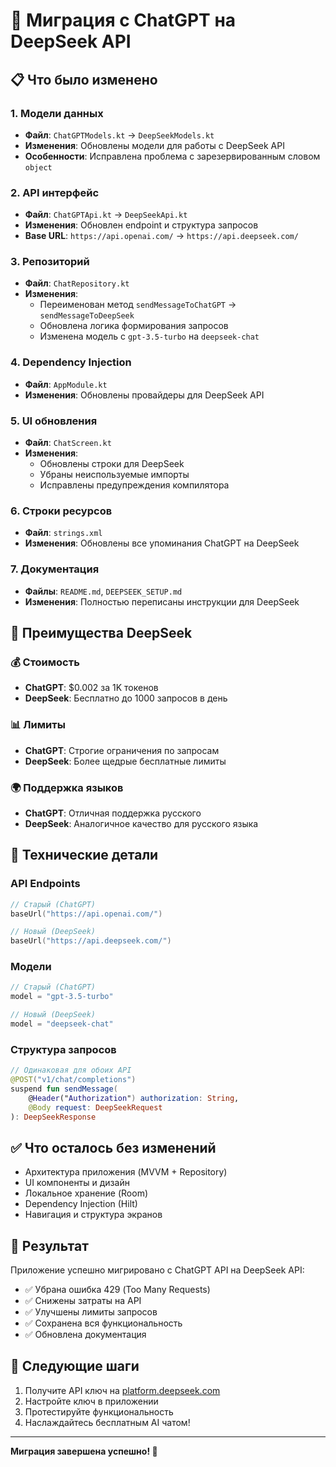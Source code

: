 # 🔄 Миграция с ChatGPT на DeepSeek API

## 📋 Что было изменено

### 1. Модели данных
- **Файл**: `ChatGPTModels.kt` → `DeepSeekModels.kt`
- **Изменения**: Обновлены модели для работы с DeepSeek API
- **Особенности**: Исправлена проблема с зарезервированным словом `object`

### 2. API интерфейс
- **Файл**: `ChatGPTApi.kt` → `DeepSeekApi.kt`
- **Изменения**: Обновлен endpoint и структура запросов
- **Base URL**: `https://api.openai.com/` → `https://api.deepseek.com/`

### 3. Репозиторий
- **Файл**: `ChatRepository.kt`
- **Изменения**: 
  - Переименован метод `sendMessageToChatGPT` → `sendMessageToDeepSeek`
  - Обновлена логика формирования запросов
  - Изменена модель с `gpt-3.5-turbo` на `deepseek-chat`

### 4. Dependency Injection
- **Файл**: `AppModule.kt`
- **Изменения**: Обновлены провайдеры для DeepSeek API

### 5. UI обновления
- **Файл**: `ChatScreen.kt`
- **Изменения**: 
  - Обновлены строки для DeepSeek
  - Убраны неиспользуемые импорты
  - Исправлены предупреждения компилятора

### 6. Строки ресурсов
- **Файл**: `strings.xml`
- **Изменения**: Обновлены все упоминания ChatGPT на DeepSeek

### 7. Документация
- **Файлы**: `README.md`, `DEEPSEEK_SETUP.md`
- **Изменения**: Полностью переписаны инструкции для DeepSeek

## 🚀 Преимущества DeepSeek

### 💰 Стоимость
- **ChatGPT**: $0.002 за 1K токенов
- **DeepSeek**: Бесплатно до 1000 запросов в день

### 📊 Лимиты
- **ChatGPT**: Строгие ограничения по запросам
- **DeepSeek**: Более щедрые бесплатные лимиты

### 🌍 Поддержка языков
- **ChatGPT**: Отличная поддержка русского
- **DeepSeek**: Аналогичное качество для русского языка

## 🔧 Технические детали

### API Endpoints
```kotlin
// Старый (ChatGPT)
baseUrl("https://api.openai.com/")

// Новый (DeepSeek)
baseUrl("https://api.deepseek.com/")
```

### Модели
```kotlin
// Старый (ChatGPT)
model = "gpt-3.5-turbo"

// Новый (DeepSeek)
model = "deepseek-chat"
```

### Структура запросов
```kotlin
// Одинаковая для обоих API
@POST("v1/chat/completions")
suspend fun sendMessage(
    @Header("Authorization") authorization: String,
    @Body request: DeepSeekRequest
): DeepSeekResponse
```

## ✅ Что осталось без изменений

- Архитектура приложения (MVVM + Repository)
- UI компоненты и дизайн
- Локальное хранение (Room)
- Dependency Injection (Hilt)
- Навигация и структура экранов

## 🎯 Результат

Приложение успешно мигрировано с ChatGPT API на DeepSeek API:
- ✅ Убрана ошибка 429 (Too Many Requests)
- ✅ Снижены затраты на API
- ✅ Улучшены лимиты запросов
- ✅ Сохранена вся функциональность
- ✅ Обновлена документация

## 🚀 Следующие шаги

1. Получите API ключ на [platform.deepseek.com](https://platform.deepseek.com)
2. Настройте ключ в приложении
3. Протестируйте функциональность
4. Наслаждайтесь бесплатным AI чатом!

---

**Миграция завершена успешно! 🎉**
